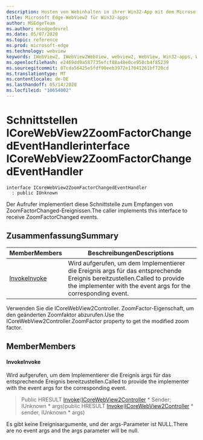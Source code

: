 ```yaml
---
description: Hosten von Webinhalten in ihrer Win32-App mit dem Microsoft Edge WebView2-Steuerelement
title: Microsoft Edge-WebView2 für Win32-apps
author: MSEdgeTeam
ms.author: msedgedevrel
ms.date: 05/07/2020
ms.topic: reference
ms.prod: microsoft-edge
ms.technology: webview
keywords: IWebView2, IWebView2WebView, webview2, WebView, Win32-apps, Win32, Edge, ICoreWebView2, ICoreWebView2Controller, Browser-Steuerelement, Edge-HTML
ms.openlocfilehash: e2469dd9a587735efcf88a48e0ce950cb4f85239
ms.sourcegitcommit: 07cda56425e5fdf90eeb3972e17041261bf720cd
ms.translationtype: MT
ms.contentlocale: de-DE
ms.lasthandoff: 05/14/2020
ms.locfileid: "10654002"
---
```

# <span data-ttu-id="fab6f-104">Schnittstellen ICoreWebView2ZoomFactorChangedEventHandler</span><span class="sxs-lookup"><span data-stu-id="fab6f-104">interface ICoreWebView2ZoomFactorChangedEventHandler</span></span> 

```
interface ICoreWebView2ZoomFactorChangedEventHandler
  : public IUnknown
```

<span data-ttu-id="fab6f-105">Der Aufrufer implementiert diese Schnittstelle zum Empfangen von ZoomFactorChanged-Ereignissen.</span><span class="sxs-lookup"><span data-stu-id="fab6f-105">The caller implements this interface to receive ZoomFactorChanged events.</span></span>

## <span data-ttu-id="fab6f-106">Zusammenfassung</span><span class="sxs-lookup"><span data-stu-id="fab6f-106">Summary</span></span>

 <span data-ttu-id="fab6f-107">Member</span><span class="sxs-lookup"><span data-stu-id="fab6f-107">Members</span></span>                        | <span data-ttu-id="fab6f-108">Beschreibungen</span><span class="sxs-lookup"><span data-stu-id="fab6f-108">Descriptions</span></span>
--------------------------------|---------------------------------------------
[<span data-ttu-id="fab6f-109">Invoke</span><span class="sxs-lookup"><span data-stu-id="fab6f-109">Invoke</span></span>](#invoke) | <span data-ttu-id="fab6f-110">Wird aufgerufen, um dem Implementierer die Ereignis args für das entsprechende Ereignis bereitzustellen.</span><span class="sxs-lookup"><span data-stu-id="fab6f-110">Called to provide the implementer with the event args for the corresponding event.</span></span>

<span data-ttu-id="fab6f-111">Verwenden Sie die ICoreWebView2Controller. ZoomFactor-Eigenschaft, um den geänderten Zoomfaktor abzurufen.</span><span class="sxs-lookup"><span data-stu-id="fab6f-111">Use the ICoreWebView2Controller.ZoomFactor property to get the modified zoom factor.</span></span>

## <span data-ttu-id="fab6f-112">Member</span><span class="sxs-lookup"><span data-stu-id="fab6f-112">Members</span></span>

#### <span data-ttu-id="fab6f-113">Invoke</span><span class="sxs-lookup"><span data-stu-id="fab6f-113">Invoke</span></span> 

<span data-ttu-id="fab6f-114">Wird aufgerufen, um dem Implementierer die Ereignis args für das entsprechende Ereignis bereitzustellen.</span><span class="sxs-lookup"><span data-stu-id="fab6f-114">Called to provide the implementer with the event args for the corresponding event.</span></span>

> <span data-ttu-id="fab6f-115">Public HRESULT [Invoke](#invoke)([ICoreWebView2Controller](icorewebview2controller.md) \* Sender; IUnknown \* args)</span><span class="sxs-lookup"><span data-stu-id="fab6f-115">public HRESULT [Invoke](#invoke)([ICoreWebView2Controller](icorewebview2controller.md) \* sender, IUnknown \* args)</span></span>

<span data-ttu-id="fab6f-116">Es gibt keine Ereignisargumente, und der args-Parameter ist NULL.</span><span class="sxs-lookup"><span data-stu-id="fab6f-116">There are no event args and the args parameter will be null.</span></span>

